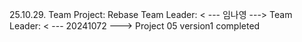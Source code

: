 25.10.29. Team Project: Rebase
Team Leader: < --- 임나영 --->
Team Leader: < --- 20241072 --->
Project 05 version1 completed